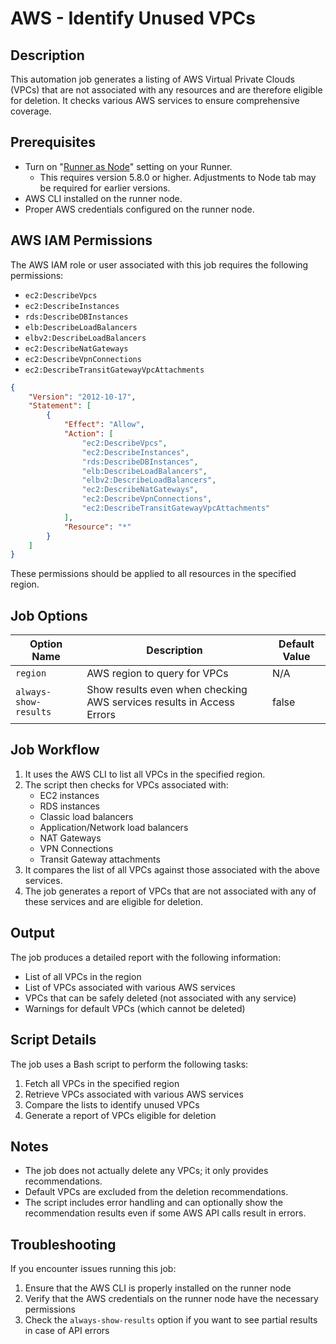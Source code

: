 # AWS - Identify Unused VPCs

## Description

This automation job generates a listing of AWS Virtual Private Clouds (VPCs) that are not associated with any resources and are therefore eligible for deletion. It checks various AWS services to ensure comprehensive coverage.

## Prerequisites

- Turn on "[Runner as Node](/administration/runner/runner-management/node-dispatch.html#runner-as-a-node)" setting on your Runner.  
  - This requires version 5.8.0 or higher.  Adjustments to Node tab may be required for earlier versions.
- AWS CLI installed on the runner node.
- Proper AWS credentials configured on the runner node.

## AWS IAM Permissions

The AWS IAM role or user associated with this job requires the following permissions:

- `ec2:DescribeVpcs`
- `ec2:DescribeInstances`
- `rds:DescribeDBInstances`
- `elb:DescribeLoadBalancers`
- `elbv2:DescribeLoadBalancers`
- `ec2:DescribeNatGateways`
- `ec2:DescribeVpnConnections`
- `ec2:DescribeTransitGatewayVpcAttachments`

```json
{
    "Version": "2012-10-17",
    "Statement": [
        {
            "Effect": "Allow",
            "Action": [
                "ec2:DescribeVpcs",
                "ec2:DescribeInstances",
                "rds:DescribeDBInstances",
                "elb:DescribeLoadBalancers",
                "elbv2:DescribeLoadBalancers",
                "ec2:DescribeNatGateways",
                "ec2:DescribeVpnConnections",
                "ec2:DescribeTransitGatewayVpcAttachments"
            ],
            "Resource": "*"
        }
    ]
}
```

These permissions should be applied to all resources in the specified region.

## Job Options

| Option Name | Description | Default Value |
|----|----|----|
| `region` | AWS region to query for VPCs | N/A |
| `always-show-results` | Show results even when checking AWS services results in Access Errors | false |

## Job Workflow

1. It uses the AWS CLI to list all VPCs in the specified region.
2. The script then checks for VPCs associated with:
   - EC2 instances
   - RDS instances
   - Classic load balancers
   - Application/Network load balancers
   - NAT Gateways
   - VPN Connections
   - Transit Gateway attachments
3. It compares the list of all VPCs against those associated with the above services.
4. The job generates a report of VPCs that are not associated with any of these services and are eligible for deletion.

## Output

The job produces a detailed report with the following information:

- List of all VPCs in the region
- List of VPCs associated with various AWS services
- VPCs that can be safely deleted (not associated with any service)
- Warnings for default VPCs (which cannot be deleted)

## Script Details

The job uses a Bash script to perform the following tasks:

1. Fetch all VPCs in the specified region
2. Retrieve VPCs associated with various AWS services
3. Compare the lists to identify unused VPCs
4. Generate a report of VPCs eligible for deletion

## Notes

- The job does not actually delete any VPCs; it only provides recommendations.
- Default VPCs are excluded from the deletion recommendations.
- The script includes error handling and can optionally show the recommendation results even if some AWS API calls result in errors.

## Troubleshooting

If you encounter issues running this job:
1. Ensure that the AWS CLI is properly installed on the runner node
2. Verify that the AWS credentials on the runner node have the necessary permissions
3. Check the `always-show-results` option if you want to see partial results in case of API errors